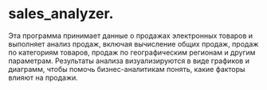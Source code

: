 # sales_analyzer.

Эта программа принимает данные о продажах электронных товаров и выполняет анализ продаж, включая вычисление общих продаж, продаж по категориям товаров, продаж по географическим регионам и другим параметрам. Результаты анализа визуализируются в виде графиков и диаграмм, чтобы помочь бизнес-аналитикам понять, какие факторы влияют на продажи.
